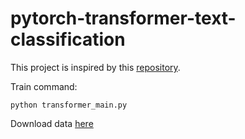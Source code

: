 # pytorch-transformer-text-classification

This project is inspired by this [repository](https://github.com/suicao/transformer-text-classifier).

Train command:
```
python transformer_main.py
```

Download data [here](https://drive.google.com/file/d/1JGQY0OVVg1RlKxLG0v9mOcP2GRoetyoH/view)
